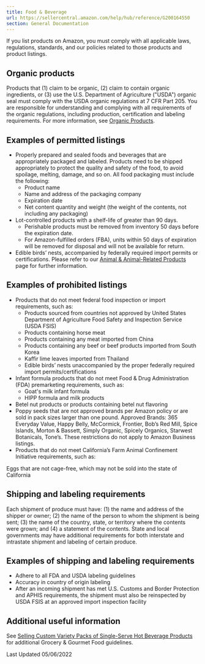 ```yaml
---
title: Food & Beverage
url: https://sellercentral.amazon.com/help/hub/reference/G200164550
section: General Documentation
---
```


If you list products on Amazon, you must comply with all applicable laws,
regulations, standards, and our policies related to those products and product
listings.

##  Organic products

Products that (1) claim to be organic, (2) claim to contain organic
ingredients, or (3) use the U.S. Department of Agriculture ("USDA") organic
seal must comply with the USDA organic regulations at 7 CFR Part 205. You are
responsible for understanding and complying with all requirements of the
organic regulations, including production, certification and labeling
requirements. For more information, see [Organic
Products](/gp/help/WK5PALSS4EM4MCT).

##  Examples of permitted listings

  * Properly prepared and sealed foods and beverages that are appropriately packaged and labeled. Products need to be shipped appropriately to protect the quality and safety of the food, to avoid spoilage, melting, damage, and so on. All food packaging must include the following: 
    * Product name
    * Name and address of the packaging company
    * Expiration date
    * Net content quantity and weight (the weight of the contents, not including any packaging)
  * Lot-controlled products with a shelf-life of greater than 90 days. 
    * Perishable products must be removed from inventory 50 days before the expiration date.
    * For Amazon-fulfilled orders (FBA), units within 50 days of expiration will be removed for disposal and will not be available for return.
  * Edible birds’ nests, accompanied by federally required import permits or certifications. Please refer to our [Animal & Animal-Related Products](https://sellercentral.amazon.com/gp/help/external/G200164370?language=en_US) page for further information.

##  Examples of prohibited listings

  * Products that do not meet federal food inspection or import requirements, such as:
    * Products sourced from countries not approved by United States Department of Agriculture Food Safety and Inspection Service (USDA FSIS)
    * Products containing horse meat
    * Products containing any meat imported from China
    * Products containing any beef or beef products imported from South Korea
    * Kaffir lime leaves imported from Thailand
    * Edible birds’ nests unaccompanied by the proper federally required import permits/certifications 
  * Infant formula products that do not meet Food & Drug Administration (FDA) premarketing requirements, such as:
    * Goat's milk infant formula
    * HIPP formula and milk products
  * Betel nut products or products containing betel nut flavoring
  * Poppy seeds that are not approved brands per Amazon policy or are sold in pack sizes larger than one pound. Approved Brands: 365 Everyday Value, Happy Belly, McCormick, Frontier, Bob’s Red Mill, Spice Islands, Morton & Bassett, Simply Organic, Spicely Organics, Starwest Botanicals, Tone’s. These restrictions do not apply to Amazon Business listings.
  * Products that do not meet California’s Farm Animal Confinement Initiative requirements, such as:

Eggs that are not cage-free, which may not be sold into the state of
California

## Shipping and labeling requirements

Each shipment of produce must have: (1) the name and address of the shipper or
owner; (2) the name of the person to whom the shipment is being sent; (3) the
name of the country, state, or territory where the contents were grown; and
(4) a statement of the contents. State and local governments may have
additional requirements for both interstate and intrastate shipment and
labeling of certain produce.

## Examples of shipping and labeling requirements

  * Adhere to all FDA and USDA labeling guidelines
  * Accuracy in country of origin labeling
  * After an incoming shipment has met U.S. Customs and Border Protection and APHIS requirements, the shipment must also be reinspected by USDA FSIS at an approved import inspection facility

## Additional useful information

See [Selling Custom Variety Packs of Single-Serve Hot Beverage
Products](/gp/help/201502800) for additional Grocery & Gourmet Food
guidelines.

Last Updated 05/06/2022

